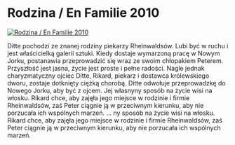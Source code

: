 Rodzina / En Familie 2010 
=============
[![Rodzina / En Familie 2010 ](http://vidos.pl/images/player.gif)](http://vidos.pl/rodzina-en-familie-2010)

 Ditte pochodzi ze znanej rodziny piekarzy Rheinwaldsów. Lubi być w ruchu i jest właścicielką galerii sztuki. Kiedy dostaje wymarzoną pracę w Nowym Jorku, postanawia przeprowadzić się wraz ze swoim chłopakiem Peterem. Przyszłość jest jasna, życie jest proste i pełne radości. Nagle jednak charyzmatyczny ojciec Ditte, Rikard, piekarz i dostawca królewskiego dworu, zostaje dotknięty ciężką chorobą. Ditte odwołuje przeprowadzkę do Nowego Jorku, aby być z ojcem. Jej własnyny sposób na życie wisi na włosku. Rikard chce, aby zajęła jego miejsce w rodzinie i firmie Rheinwaldsów, zaś Peter ciągnie ją w przeciwnym kierunku, aby nie porzucała ich wspólnych marzeń.   ... ny sposób na życie wisi na włosku. Rikard chce, aby zajęła jego miejsce w rodzinie i firmie Rheinwaldsów, zaś Peter ciągnie ją w przeciwnym kierunku, aby nie porzucała ich wspólnych marzeń.
